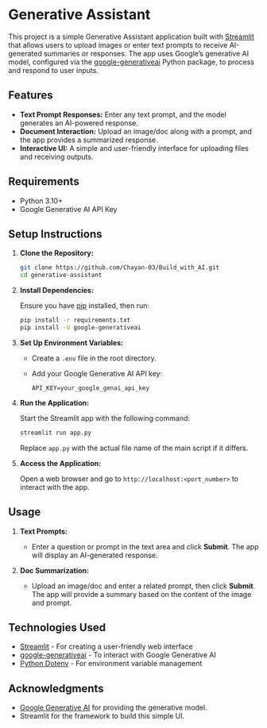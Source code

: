 # Generative Assistant

This project is a simple Generative Assistant application built with [Streamlit](https://streamlit.io/) that allows users to upload images or enter text prompts to receive AI-generated summaries or responses. The app uses Google’s generative AI model, configured via the [google-generativeai](https://pypi.org/project/google-generativeai/) Python package, to process and respond to user inputs.

## Features

- **Text Prompt Responses:** Enter any text prompt, and the model generates an AI-powered response.
- **Document Interaction:** Upload an image/doc along with a prompt, and the app provides a summarized response.
- **Interactive UI:** A simple and user-friendly interface for uploading files and receiving outputs.

## Requirements

- Python 3.10+
- Google Generative AI API Key

## Setup Instructions

1. **Clone the Repository:**

    ```bash
    git clone https://github.com/Chayan-03/Build_with_AI.git
    cd generative-assistant
    ```

2. **Install Dependencies:**

    Ensure you have [pip](https://pip.pypa.io/en/stable/) installed, then run:

    ```bash
    pip install -r requirements.txt
    pip install -U google-generativeai
    ```

3. **Set Up Environment Variables:**

    - Create a `.env` file in the root directory.
    - Add your Google Generative AI API key:

      ```plaintext
      API_KEY=your_google_genai_api_key
      ```

4. **Run the Application:**

    Start the Streamlit app with the following command:

    ```bash
    streamlit run app.py
    ```

    Replace `app.py` with the actual file name of the main script if it differs.

5. **Access the Application:**

    Open a web browser and go to `http://localhost:<port_number>` to interact with the app.

## Usage

1. **Text Prompts:**
   - Enter a question or prompt in the text area and click **Submit**. The app will display an AI-generated response.

2. **Doc Summarization:**
   - Upload an image/doc and enter a related prompt, then click **Submit**. The app will provide a summary based on the content of the image and prompt.


## Technologies Used

- [Streamlit](https://streamlit.io/) - For creating a user-friendly web interface
- [google-generativeai](https://pypi.org/project/google-generativeai/) - To interact with Google Generative AI
- [Python Dotenv](https://pypi.org/project/python-dotenv/) - For environment variable management



## Acknowledgments

- [Google Generative AI](https://cloud.google.com/generative-ai) for providing the generative model.
- Streamlit for the framework to build this simple UI.